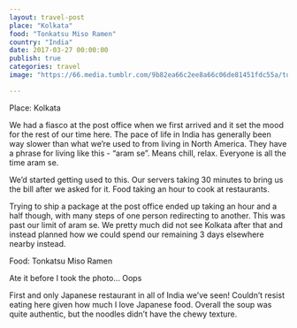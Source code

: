 ```yaml
---
layout: travel-post
place: "Kolkata"
food: "Tonkatsu Miso Ramen"
country: "India"
date: 2017-03-27 00:00:00
publish: true
categories: travel
image: "https://66.media.tumblr.com/9b82ea66c2ee8a66c06de81451fdc55a/tumblr_p0t85kKvLW1wkhtd7o1_1280.jpg"

---
```


Place: Kolkata

We had a fiasco at the post office when we first arrived and it set the mood for the rest of our time here.
The pace of life in India has generally been way slower than what we’re used to from living in North America. They have a phrase for living like this - “aram se”. Means chill, relax. Everyone is all the time aram se.

We’d started getting used to this. Our servers taking 30 minutes to bring us the bill after we asked for it. Food taking an hour to cook at restaurants.

Trying to ship a package at the post office ended up taking an hour and a half though, with many steps of one person redirecting to another. This was past our limit of aram se. We pretty much did not see Kolkata after that and instead planned how we could spend our remaining 3 days elsewhere nearby instead.

Food: Tonkatsu Miso Ramen

Ate it before I took the photo… Oops

First and only Japanese restaurant in all of India we’ve seen! Couldn’t resist eating here given how much I love Japanese food. Overall the soup was quite authentic, but the noodles didn’t have the chewy texture.